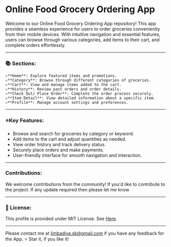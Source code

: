 # Online Food Grocery Ordering App


<p>Welcome to our Online Food Grocery Ordering App repository! This app provides a seamless experience for users to order groceries conveniently from their mobile devices. With intuitive navigation and essential features, users can browse through various categories, add items to their cart, and complete orders effortlessly. </p>

---

<h3>📚 Sections: </h3>


    ✍️**Home**: Explore featured items and promotions.
    ✍️**Category**: Browse through different categories of groceries.
    ✍️**Cart**: View and manage items added to the cart.
    ✍️**History**: Review past orders and order details.
    ✍️**Check Out/ Place Order**: Complete the order process securely.
    ✍️**Item Detail**: View detailed information about a specific item.
    ✍️**Profile**: Manage account settings and preferences.
---
<h3>⭐Key Features:</h3>

- Browse and search for groceries by category or keyword.
- Add items to the cart and adjust quantities as needed.
- View order history and track delivery status.
- Securely place orders and make payments.
- User-friendly interface for smooth navigation and interaction.

---
<h3>Contributions: </h3>
<p>We welcome contributions from the community! If you'd like to contribute to the project. If any update required then please let me know</p>

---
<h3>📄 License: </h3>

This profile is provided under MIT License. See [Here](https://github.com/IDFDeveloper/flutter.shailesh.porfolio/blob/master/LICENSE). 

---
Please contact me at limbadiya.sk@gmail.com if you have any feedback for the App. ⭐ Star it, if you like it!
